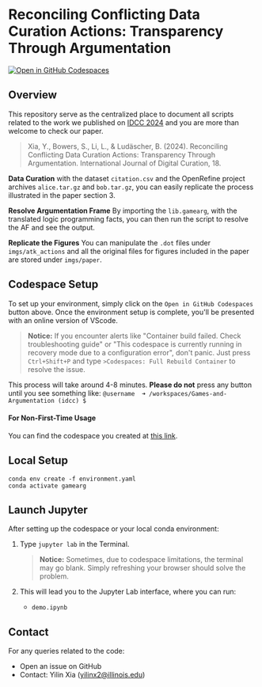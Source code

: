 # Reconciling Conflicting Data Curation Actions: Transparency Through Argumentation

[![Open in GitHub Codespaces](https://github.com/codespaces/badge.svg)](https://codespaces.new/idaks/Games-and-Argumentation/tree/idcc)


## Overview
This repository serve as the centralized place to document all scripts related to the work we published on [IDCC 2024](https://dcc.ac.uk/events/idcc24/programme) and you are more than welcome to check our paper.

>Xia, Y., Bowers, S., Li, L., & Ludäscher, B. (2024). Reconciling Conflicting Data Curation Actions: Transparency Through Argumentation. International Journal of Digital Curation, 18.

**Data Curation** with the dataset `citation.csv` and the OpenRefine project archives `alice.tar.gz` and `bob.tar.gz`, you can easily replicate the process illustrated in the paper section 3.

**Resolve Argumentation Frame** By importing the `lib.gamearg`, with the translated logic programming facts, you can then run the script to resolve the AF and see the output.

**Replicate the Figures** You can manipulate the `.dot` files under `imgs/atk_actions` and all the original files for figures included in the paper are stored under `imgs/paper`.

## Codespace Setup

To set up your environment, simply click on the `Open in GitHub Codespaces` button above. Once the environment setup is complete, you'll be presented with an online version of VScode.

> **Notice:** If you encounter alerts like "Container build failed. Check troubleshooting guide" or "This codespace is currently running in recovery mode due to a configuration error", don't panic. Just press `Ctrl+Shift+P` and type `>Codespaces: Full Rebuild Container` to resolve the issue.

This process will take around 4-8 minutes. **Please do not** press any button until you see something like: `@username  ➜ /workspaces/Games-and-Argumentation (idcc) $ `

#### For Non-First-Time Usage
You can find the codespace you created at [this link](https://github.com/codespaces).


## Local Setup
```
conda env create -f environment.yaml
conda activate gamearg
```

## Launch Jupyter

After setting up the codespace or your local conda environment:

1. Type `jupyter lab` in the Terminal.
   
   > **Notice:** Sometimes, due to codespace limitations, the terminal may go blank. Simply refreshing your browser should solve the problem.

2. This will lead you to the Jupyter Lab interface, where you can run:
   - `demo.ipynb`


## Contact

For any queries related to the code:
- Open an issue on GitHub
- Contact: Yilin Xia ([yilinx2@illinois.edu](mailto:yilinx2@illinois.edu))

